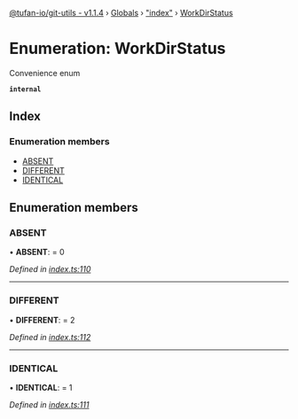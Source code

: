 [@tufan-io/git-utils - v1.1.4](../README.md) › [Globals](../globals.md) › ["index"](../modules/_index_.md) › [WorkDirStatus](_index_.workdirstatus.md)

# Enumeration: WorkDirStatus

Convenience enum

**`internal`** 

## Index

### Enumeration members

* [ABSENT](_index_.workdirstatus.md#absent)
* [DIFFERENT](_index_.workdirstatus.md#different)
* [IDENTICAL](_index_.workdirstatus.md#identical)

## Enumeration members

###  ABSENT

• **ABSENT**: = 0

*Defined in [index.ts:110](https://github.com/tufan-io/git-utils/blob/80f5d86/src/index.ts#L110)*

___

###  DIFFERENT

• **DIFFERENT**: = 2

*Defined in [index.ts:112](https://github.com/tufan-io/git-utils/blob/80f5d86/src/index.ts#L112)*

___

###  IDENTICAL

• **IDENTICAL**: = 1

*Defined in [index.ts:111](https://github.com/tufan-io/git-utils/blob/80f5d86/src/index.ts#L111)*
